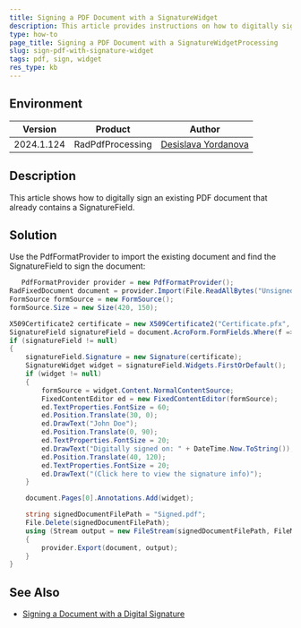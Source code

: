 ```yaml
---
title: Signing a PDF Document with a SignatureWidget
description: This article provides instructions on how to digitally sign an existing PDF document using RadPdfProcessing.
type: how-to
page_title: Signing a PDF Document with a SignatureWidgetProcessing
slug: sign-pdf-with-signature-widget
tags: pdf, sign, widget
res_type: kb
---
```


## Environment

| Version | Product | Author | 
| --- | --- | ---- | 
| 2024.1.124 | RadPdfProcessing |[Desislava Yordanova](https://www.telerik.com/blogs/author/desislava-yordanova)| 

## Description

This article shows how to digitally sign an existing PDF document that already contains a SignatureField.

## Solution

Use the PdfFormatProvider to import the existing document and find the SignatureField to sign the document:

   ```csharp
      PdfFormatProvider provider = new PdfFormatProvider();
   RadFixedDocument document = provider.Import(File.ReadAllBytes("Unsigned.pdf"));
   FormSource formSource = new FormSource();
   formSource.Size = new Size(420, 150);

   X509Certificate2 certificate = new X509Certificate2("Certificate.pfx", "Password");
   SignatureField signatureField = document.AcroForm.FormFields.Where(f => f.FieldType == FormFieldType.Signature).FirstOrDefault() as SignatureField;
   if (signatureField != null)
   {
       signatureField.Signature = new Signature(certificate);
       SignatureWidget widget = signatureField.Widgets.FirstOrDefault();
       if (widget != null)
       {
           formSource = widget.Content.NormalContentSource;
           FixedContentEditor ed = new FixedContentEditor(formSource);
           ed.TextProperties.FontSize = 60;
           ed.Position.Translate(30, 0);
           ed.DrawText("John Doe");
           ed.Position.Translate(0, 90);
           ed.TextProperties.FontSize = 20;
           ed.DrawText("Digitally signed on: " + DateTime.Now.ToString());
           ed.Position.Translate(40, 120);
           ed.TextProperties.FontSize = 20;
           ed.DrawText("(Click here to view the signature info)");
       }

       document.Pages[0].Annotations.Add(widget);

       string signedDocumentFilePath = "Signed.pdf";
       File.Delete(signedDocumentFilePath);
       using (Stream output = new FileStream(signedDocumentFilePath, FileMode.OpenOrCreate, FileAccess.ReadWrite))
       {
           provider.Export(document, output);
       }
   }

   ```
## See Also

- [Signing a Document with a Digital Signature](https://docs.telerik.com/devtools/document-processing/libraries/radpdfprocessing/features/security/signing-a-document-with-a-digital-signature)
